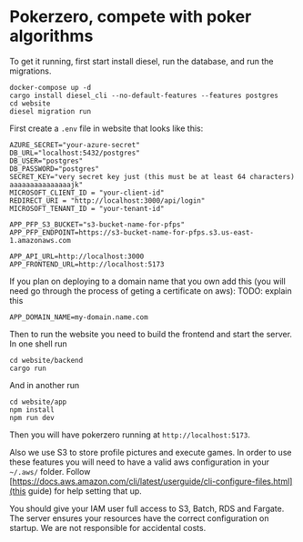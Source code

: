 # Pokerzero, compete with poker algorithms

To get it running, first start install diesel, run the database, and run the migrations.
```
docker-compose up -d
cargo install diesel_cli --no-default-features --features postgres 
cd website
diesel migration run
```

First create a `.env` file in website that looks like this:
```
AZURE_SECRET="your-azure-secret"
DB_URL="localhost:5432/postgres"
DB_USER="postgres"
DB_PASSWORD="postgres"
SECRET_KEY="very secret key just (this must be at least 64 characters) aaaaaaaaaaaaaaajk"
MICROSOFT_CLIENT_ID = "your-client-id"
REDIRECT_URI = "http://localhost:3000/api/login"
MICROSOFT_TENANT_ID = "your-tenant-id"

APP_PFP_S3_BUCKET="s3-bucket-name-for-pfps"
APP_PFP_ENDPOINT=https://s3-bucket-name-for-pfps.s3.us-east-1.amazonaws.com

APP_API_URL=http://localhost:3000
APP_FRONTEND_URL=http://localhost:5173
```

If you plan on deploying to a domain name that you own add this (you will need go through the process
of geting a certificate on aws):
TODO: explain this
```
APP_DOMAIN_NAME=my-domain.name.com
```

Then to run the website you need to build the frontend and start the server. In one shell run
```
cd website/backend
cargo run
```
And in another run
```
cd website/app
npm install
npm run dev
```
Then you will have pokerzero running at `http://localhost:5173`.

Also we use S3 to store profile pictures and execute games. In order to use these
features you will need to have a valid aws configuration in your `~/.aws/` folder.
Follow [https://docs.aws.amazon.com/cli/latest/userguide/cli-configure-files.html](this guide)
for help setting that up.

You should give your IAM user full access to S3, Batch, RDS and Fargate. The server
ensures your resources have the correct configuration on startup. We are not
responsible for accidental costs.